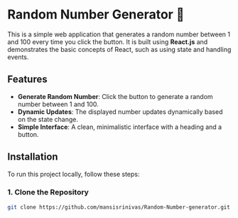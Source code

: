 # Random Number Generator 🎲

This is a simple web application that generates a random number between 1 and 100 every time you click the button. It is built using **React.js** and demonstrates the basic concepts of React, such as using state and handling events.

## Features

- **Generate Random Number**: Click the button to generate a random number between 1 and 100.
- **Dynamic Updates**: The displayed number updates dynamically based on the state change.
- **Simple Interface**: A clean, minimalistic interface with a heading and a button.

## Installation

To run this project locally, follow these steps:

### 1. Clone the Repository

```bash
git clone https://github.com/mansisrinivas/Random-Number-generator.git
